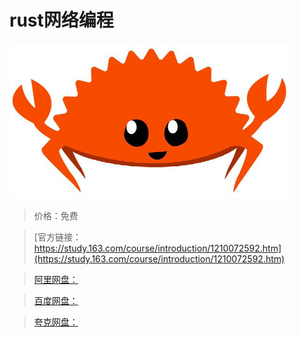# rust网络编程

![img](../../../assets/study163/free/d24841a36ee346aeb2d3542b24c35580.jpg)

> 价格：免费

> [官方链接：https://study.163.com/course/introduction/1210072592.htm](https://study.163.com/course/introduction/1210072592.htm)

> [阿里网盘：]()

> [百度网盘：]()

> [夸克网盘：]()

